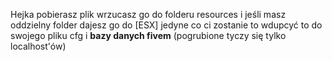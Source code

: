 Hejka pobierasz plik wrzucasz go do folderu resources i jeśli masz oddzielny folder dajesz go do [ESX] jedyne co ci zostanie to wdupcyć to do swojego pliku cfg i **bazy danych fivem** (pogrubione tyczy
się tylko localhost'ów) 
